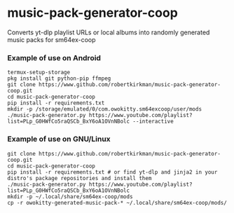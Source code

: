 # music-pack-generator-coop
Converts yt-dlp playlist URLs or local albums into randomly generated music packs for sm64ex-coop

### Example of use on Android
```
termux-setup-storage
pkg install git python-pip ffmpeg
git clone https://www.github.com/robertkirkman/music-pack-generator-coop.git
cd music-pack-generator-coop
pip install -r requirements.txt
mkdir -p /storage/emulated/0/com.owokitty.sm64excoop/user/mods
./music-pack-generator.py https://www.youtube.com/playlist?list=PLp_G0HWfCo5raQSCb_BxY6oA1OVnNBolc --interactive
```


### Example of use on GNU/Linux
```
git clone https://www.github.com/robertkirkman/music-pack-generator-coop.git
cd music-pack-generator-coop
pip install -r requirements.txt # or find yt-dlp and jinja2 in your distro's package repositories and install them
./music-pack-generator.py https://www.youtube.com/playlist?list=PLp_G0HWfCo5raQSCb_BxY6oA1OVnNBolc
mkdir -p ~/.local/share/sm64ex-coop/mods
cp -r owokitty-generated-music-pack-* ~/.local/share/sm64ex-coop/mods/
```
